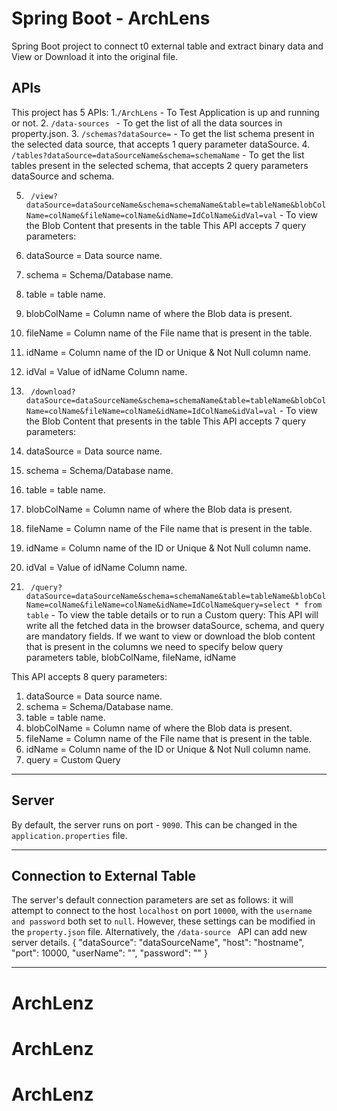 # Spring Boot - ArchLens 

Spring Boot project to connect t0 external table and extract  binary data and View or Download it into the original file.

## APIs

This project has 5 APIs:
1.```/ArchLens``` - To Test Application is up and running or not.
2. ```/data-sources ``` - To get the list of all the data sources in property.json.
3. ``` /schemas?dataSource= ``` - To get the list schema present in the selected data source, that accepts 1 query parameter dataSource.
4. ``` /tables?dataSource=dataSourceName&schema=schemaName ``` - To get the list tables present in the selected schema, 
that accepts 2 query parameters dataSource and schema.

5. ``` /view?dataSource=dataSourceName&schema=schemaName&table=tableName&blobColName=colName&fileName=colName&idName=IdColName&idVal=val``` -
To view the Blob Content that presents in the table
This API accepts 7 query parameters:
  1. dataSource = Data source name.
  2. schema = Schema/Database name.
  3. table = table name.
  4. blobColName = Column name of where the Blob data is present.
  5. fileName = Column name of the File name that is present in the table.
  6. idName = Column name of the ID or Unique & Not Null column name.
  7. idVal = Value of idName Column name.

6.  ``` /download?dataSource=dataSourceName&schema=schemaName&table=tableName&blobColName=colName&fileName=colName&idName=IdColName&idVal=val``` -
To view the Blob Content that presents in the table
This API accepts 7 query parameters:
  1. dataSource = Data source name.
  2. schema = Schema/Database name.
  3. table = table name.
  4. blobColName = Column name of where the Blob data is present.
  5. fileName = Column name of the File name that is present in the table.
  6. idName = Column name of the ID or Unique & Not Null column name.
  7. idVal = Value of idName Column name.   

7.  ``` /query?dataSource=dataSourceName&schema=schemaName&table=tableName&blobColName=colName&fileName=colName&idName=IdColName&query=select * from table``` -
To view the table details or to run a Custom query:
This API will write all the fetched data in the browser
dataSource, schema, and query are mandatory fields.
If we want to view or download the blob content that is present in the columns we need to specify below query parameters
table, blobColName, fileName, idName

This API accepts 8 query parameters:
  1. dataSource = Data source name.
  2. schema = Schema/Database name.
  3. table = table name.
  4. blobColName = Column name of where the Blob data is present.
  5. fileName = Column name of the File name that is present in the table.
  6. idName = Column name of the ID or Unique & Not Null column name.
  7. query = Custom Query
---

## Server

By default, the server runs on port - ```9090```. 
This can be changed in the ```application.properties``` file.

---

## Connection to External Table

The server's default connection parameters are set as follows: it will attempt to connect to the host ```localhost``` on port ```10000```, with the ```username and password``` both set to ```null```.
However, these settings can be modified in the ```property.json``` file. 
Alternatively, the ```/data-source ``` API can add new server details.
{
    "dataSource": "dataSourceName",
    "host": "hostname",
    "port": 10000,
    "userName": "",
    "password": ""
}


---
# ArchLenz

# ArchLenz
# ArchLenz
